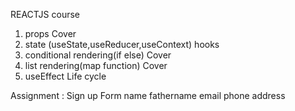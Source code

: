 REACTJS course

1. props Cover
2. state (useState,useReducer,useContext) hooks
3. conditional rendering(if else) Cover
4. list rendering(map function) Cover
5. useEffect Life cycle


Assignment :
Sign up Form
name
fathername
email
phone
address
